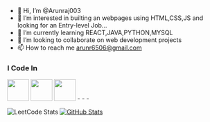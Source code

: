 - 👋 Hi, I’m @Arunraj003
- 👀 I’m interested in builting an webpages using HTML,CSS,JS and looking for an Entry-level Job...
- 🌱 I’m currently learning  REACT,JAVA,PYTHON,MYSQL
- 💞️ I’m looking to collaborate on web development projects
- 📫 How to reach me arunr6506@gmail.com

### I Code In
<img width="50" height="50"  src="https://img.shields.io/badge/HTML-239120?style=for-the-badge&logo=html5&logoColor=white" />
<img width="50" height="50"  src="https://img.shields.io/badge/CSS-239120?&style=for-the-badge&logo=css3&logoColor=white" />
<img width="50" height="50"  src="https://img.shields.io/badge/JavaScript-F7DF1E?style=for-the-badge&logo=javascript&logoColor=black" />
- 
- 
- 



![LeetCode Stats](https://leetcard.jacoblin.cool/arun03?theme=dark&font=Marcellus&ext=contest)
[![GitHub Stats](https://stats.quira.sh/Arunraj003/github?theme=dark)](https://quira.sh?utm_source=widgets&utm_campaign=Arunraj003)

